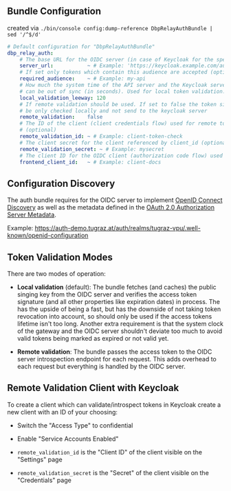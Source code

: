 ## Bundle Configuration

created via `./bin/console config:dump-reference DbpRelayAuthBundle | sed '/^$/d'`

```yaml
# Default configuration for "DbpRelayAuthBundle"
dbp_relay_auth:
    # The base URL for the OIDC server (in case of Keycloak for the specific realm)
    server_url:           ~ # Example: 'https://keycloak.example.com/auth/realms/my-realm'
    # If set only tokens which contain this audience are accepted (optional)
    required_audience:    ~ # Example: my-api
    # How much the system time of the API server and the Keycloak server
    # can be out of sync (in seconds). Used for local token validation.
    local_validation_leeway: 120
    # If remote validation should be used. If set to false the token signature will
    # be only checked locally and not send to the keycloak server
    remote_validation:    false
    # The ID of the client (client credentials flow) used for remote token validation
    # (optional)
    remote_validation_id: ~ # Example: client-token-check
    # The client secret for the client referenced by client_id (optional)
    remote_validation_secret: ~ # Example: mysecret
    # The client ID for the OIDC client (authorization code flow) used for API docs and other frontends provided by the API itself
    frontend_client_id:   ~ # Example: client-docs
```

## Configuration Discovery

The auth bundle requires for the OIDC server to implement [OpenID Connect
Discovery](https://openid.net/specs/openid-connect-discovery-1_0.html) as well
as the metadata defined in the [OAuth 2.0 Authorization Server
Metadata](https://datatracker.ietf.org/doc/html/rfc8414).

Example: https://auth-demo.tugraz.at/auth/realms/tugraz-vpu/.well-known/openid-configuration


## Token Validation Modes

There are two modes of operation:

* **Local validation** (default): The bundle fetches (and caches) the public
  singing key from the OIDC server and verifies the access token signature (and
  all other properties like expiration dates) in process. The has the upside of
  being a fast, but has the downside of not taking token revocation into
  account, so should only be used if the access tokens lifetime isn't too long.
  Another extra requirement is that the system clock of the gateway and the OIDC
  server shouldn't deviate too much to avoid valid tokens being marked as
  expired or not valid yet.

* **Remote validation**: The bundle passes the access token to the OIDC server
  introspection endpoint for each request. This adds overhead to each request but
  everything is handled by the OIDC server.


## Remote Validation Client with Keycloak

To create a client which can validate/introspect tokens in Keycloak create a
new client with an ID of your choosing:

* Switch the "Access Type" to confidential
* Enable "Service Accounts Enabled"

* `remote_validation_id` is the "Client ID" of the client visible on the "Settings" page
* `remote_validation_secret` is the "Secret" of the client visible on the "Credentials" page
